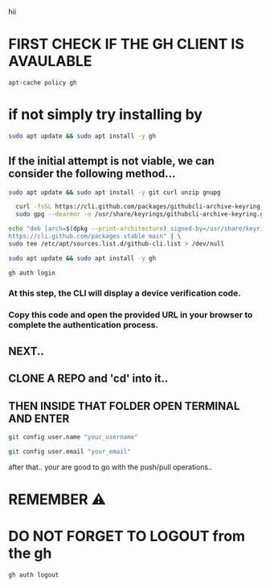 hii

# FIRST CHECK IF THE GH CLIENT IS AVAULABLE 
```
apt-cache policy gh
```
# if not simply try installing by 

```bash
sudo apt update && sudo apt install -y gh
```

## If the initial attempt is not viable, we can consider the following method...


```bash
sudo apt update && sudo apt install -y git curl unzip gnupg
```

```bash
  curl -fsSL https://cli.github.com/packages/githubcli-archive-keyring.gpg | \
  sudo gpg --dearmor -o /usr/share/keyrings/githubcli-archive-keyring.gpg
```

```bash
echo "deb [arch=$(dpkg --print-architecture) signed-by=/usr/share/keyrings/githubcli-archive-keyring.gpg] \
https://cli.github.com/packages stable main" | \
sudo tee /etc/apt/sources.list.d/github-cli.list > /dev/null
```

```bash
sudo apt update && sudo apt install -y gh
```

```bash
gh auth login
```
### At this step, the CLI will display a device verification code.

### Copy this code and open the provided URL in your browser to complete the authentication process.


## NEXT.. 

## CLONE A REPO and 'cd' into it.. 

## THEN INSIDE THAT FOLDER OPEN TERMINAL AND ENTER 

```bash
git config user.name "your_username"
```

```bash
git config user.email "your_email"
```

after that.. your are good to go with the push/pull operations..



# REMEMBER ⚠️

# DO NOT FORGET TO LOGOUT from the gh

```bash
gh auth logout
```
